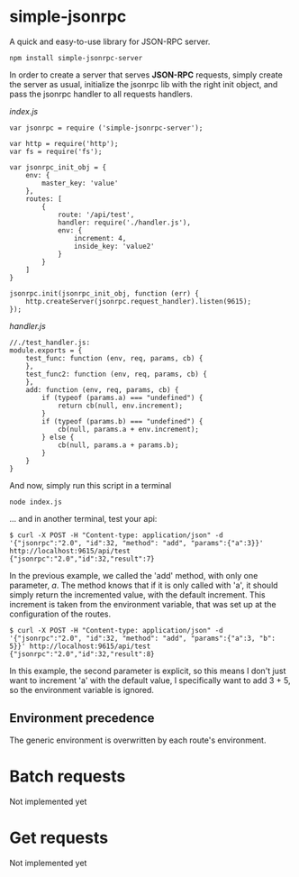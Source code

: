 # simple-jsonrpc
A quick and easy-to-use library for JSON-RPC server.

	npm install simple-jsonrpc-server

In order to create a server that serves **JSON-RPC** requests, simply create the server as usual, initialize the jsonrpc lib with the right init object, and pass the jsonrpc handler to all requests handlers.

*index.js*
	
	var jsonrpc = require ('simple-jsonrpc-server');
	
	var http = require('http');
	var fs = require('fs');
	
	var jsonrpc_init_obj = {
		env: {
			master_key: 'value'
		},
		routes: [
			{
				route: '/api/test',
				handler: require('./handler.js'),
				env: {
					increment: 4,
					inside_key: 'value2'
				}
			}
		]
	}
	
	jsonrpc.init(jsonrpc_init_obj, function (err) {
		http.createServer(jsonrpc.request_handler).listen(9615);
	});

*handler.js*

	//./test_handler.js:
	module.exports = {
	    test_func: function (env, req, params, cb) {
	    },
	    test_func2: function (env, req, params, cb) {
	    },
	    add: function (env, req, params, cb) {
	        if (typeof (params.a) === "undefined") {
	            return cb(null, env.increment);
	        }
	        if (typeof (params.b) === "undefined") {
	            cb(null, params.a + env.increment);
	        } else {
	            cb(null, params.a + params.b);
	        }
	    }
	}

And now, simply run this script in a terminal

	node index.js

... and in another terminal, test your api:

	$ curl -X POST -H "Content-type: application/json" -d '{"jsonrpc":"2.0", "id":32, "method": "add", "params":{"a":3}}' http://localhost:9615/api/test
	{"jsonrpc":"2.0","id":32,"result":7}

In the previous example, we called the 'add' method, with only one parameter, _a_. The method knows that if it is only called with 'a', it should simply return the incremented value, with the default increment. This increment is taken from the environment variable, that was set up at the configuration of the routes.

	$ curl -X POST -H "Content-type: application/json" -d '{"jsonrpc":"2.0", "id":32, "method": "add", "params":{"a":3, "b": 5}}' http://localhost:9615/api/test
	{"jsonrpc":"2.0","id":32,"result":8}

In this example, the second parameter is explicit, so this means I don't just want to increment 'a' with the default value, I specifically want to add 3 + 5, so the environment variable is ignored.

## Environment precedence
The generic environment is overwritten by each route's environment.

Batch requests
==============

Not implemented yet

Get requests
============

Not implemented yet
